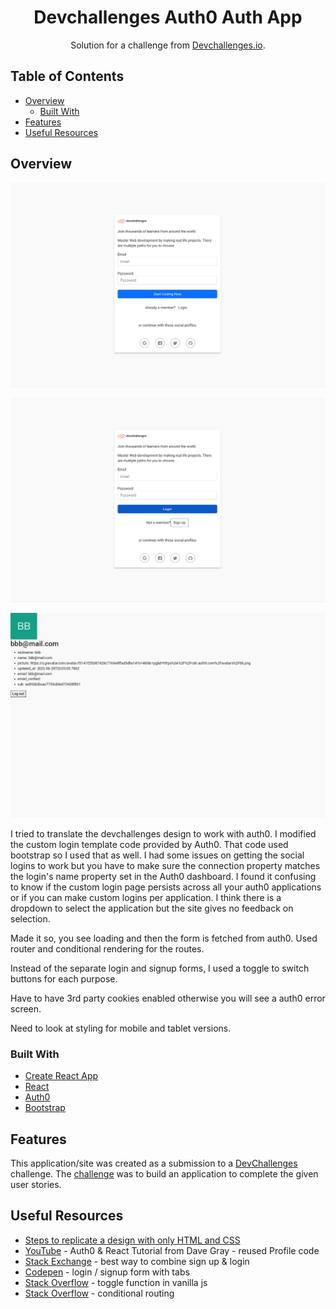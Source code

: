 <h1 align="center">Devchallenges Auth0 Auth App</h1>

<div align="center">
   Solution for a challenge from  <a href="https://devchallenges.io/challenges/N1fvBjQfhlkctmwj1tnw" target="_blank">Devchallenges.io</a>.
</div>

## Table of Contents

- [Overview](#overview)
  - [Built With](#built-with)
- [Features](#features)
- [Useful Resources](#useful-resources)

## Overview

![](devchallenges-auth0-auth-homepage.png)

![](devchallenges-auth0-auth-login.png)

![](devchallenges-auth0-auth-profile.png)

I tried to translate the devchallenges design to work with auth0. I modified the custom login template code provided by Auth0.  That code used bootstrap so I used that as well.  I had some issues on getting the social logins to work but you have to make sure the connection property matches the login's name property set in the Auth0 dashboard. I found it confusing to know if the custom login page persists across all your auth0 applications or if you can make custom logins per application.  I think there is a dropdown to select the application but the site gives no feedback on selection.

Made it so, you see loading and then the form is fetched from auth0.  Used router and conditional rendering for the routes.  

Instead of the separate login and signup forms, I used a toggle to switch buttons for each purpose.  

Have to have 3rd party cookies enabled otherwise you will see a auth0 error screen.    

Need to look at styling for mobile and tablet versions.  

### Built With

- [Create React App](https://github.com/facebook/create-react-app)
- [React](https://reactjs.org)
- [Auth0](https://auth0.com)
- [Bootstrap](https://getbootstrap.com)

## Features

This application/site was created as a submission to a [DevChallenges](https://devchallenges.io/challenges) challenge. The [challenge](https://devchallenges.io/challenges/N1fvBjQfhlkctmwj1tnw) was to build an application to complete the given user stories.

## Useful Resources

- [Steps to replicate a design with only HTML and CSS](https://devchallenges-blogs.web.app/how-to-replicate-design/)
- [YouTube](https://www.youtube.com/watch?v=pAzqscDx580&list=PL0Zuz27SZ-6PRCpm9clX0WiBEMB70FWwd&index=8) - Auth0 & React Tutorial from Dave Gray - reused Profile code 
- [Stack Exchange](https://ux.stackexchange.com/questions/11840/best-way-to-combine-sign-in-and-sign-up-in-the-same-form) - best way to combine sign up & login
- [Codepen](https://codepen.io/ehermanson/pen/KwKWEv) - login / signup form with tabs
- [Stack Overflow](https://stackoverflow.com/questions/53539461/how-do-i-use-vanilla-javascript-to-write-a-toggle-function-i-wrote-in-jquery) - toggle function in vanilla js
- [Stack Overflow](https://stackoverflow.com/questions/48497510/simple-conditional-routing-in-reactjs) - conditional routing
